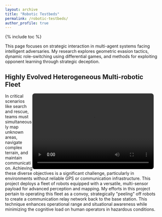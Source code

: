 ```yaml
---
layout: archive
title: "Robotic Testbeds"
permalink: /robotic-testbeds/
author_profile: true
---
```

{% include toc %}


This page focuses on strategic interaction in multi-agent systems facing intelligent adversaries. My research explores geometric evasion tactics, dynamic role-switching using differential games, and methods for exploiting opponent learning through strategic deception.

## Highly Evolved Heterogeneous Multi-robotic Fleet

<video width="400" height="250" controls style="float: right; margin-right: 1em; border-radius: 8px;" src="/media/4_ConvoyMMPUG/IntroFleet.mp4">
  Your browser does not support the video tag.
</video>

In critical scenarios like search and rescue, teams must simultaneously map unknown areas, navigate complex terrain, and maintain communication. Achieving these diverse objectives is a significant challenge, particularly in environments without reliable GPS or communication infrastructure. This project deploys a fleet of robots equipped with a versatile, multi-sensor payload for advanced perception and mapping. My efforts in this project pertain to operating this fleet as a convoy, strategically "peeling" off robots to create a communication relay network back to the base station. This technique enhances operational range and situational awareness while minimizing the cognitive load on human operators in hazardous conditions.
